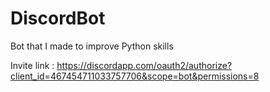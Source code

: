 # DiscordBot
Bot that I made to improve Python skills

Invite link : https://discordapp.com/oauth2/authorize?client_id=467454711033757706&scope=bot&permissions=8
